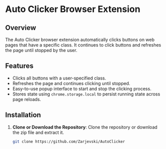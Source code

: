# Auto Clicker Browser Extension

## Overview

The Auto Clicker browser extension automatically clicks buttons on web pages that have a specific class. It continues to click buttons and refreshes the page until stopped by the user.

## Features

- Clicks all buttons with a user-specified class.
- Refreshes the page and continues clicking until stopped.
- Easy-to-use popup interface to start and stop the clicking process.
- Stores state using `chrome.storage.local` to persist running state across page reloads.

## Installation

1. **Clone or Download the Repository**:
   Clone the repository or download the zip file and extract it.
   ```bash
   git clone https://github.com/Zarjevski/AutoClicker
